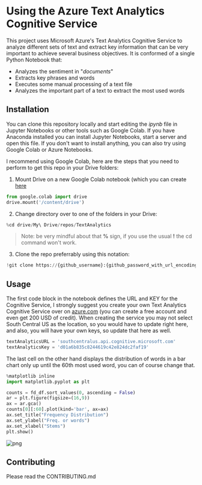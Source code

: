 # Using the Azure Text Analytics Cognitive Service

This project uses Microsoft Azure's Text Analytics Cognitive Service to analyze different sets of text and extract key information that can be very important to achieve several business objectives. It is conformed of a single Python Notebook that:

- Analyzes the sentiment in "_documents_"
- Extracts key phrases and words
- Executes some manual processing of a text file
- Analyzes the important part of a text to extract the most used words

## Installation

You can clone this repository locally and start editing the _ipynb_ file in Jupyter Notebooks or other tools such as Google Colab. If you have Anaconda installed you can install Jupyter Notebooks, start a server and open this file. If you don't want to install anything, you can also try using Google Colab or Azure Notebooks.

I recommend using Google Colab, here are the steps that you need to perform to get this repo in your Drive folders:

1. Mount Drive on a new Google Colab notebook (which you can create [here](https://colab.research.google.com/)
```python
from google.colab import drive
drive.mount('/content/drive')
```
2. Change directory over to one of the folders in your Drive:
```python
%cd drive/My\ Drive/repos/TextAnalytics
```
> Note: be very mindful about that __%__ sign, if you use the usual __!__ the cd command won't work.
3. Clone the repo preferrably using this notation:
```python
!git clone https://{github_username}:{github_password_with_url_encoding}@github.com/LaloCo/TextAnalytics.git
```

## Usage

The first code block in the notebook defines the URL and KEY for the Cognitive Service, I strongly suggest you create your own Text Analytics Cognitive Service over on [azure.com](https://azure.microsoft.com/) (you can create a free account and even get 200 USD of credit). When creating the service you may not select South Central US as the location, so you would have to update right here, and also, you will have your own keys, so update that here as well.

```python
textAnalyticsURL = 'southcentralus.api.cognitive.microsoft.com'
textAnalyticsKey = 'd01a6b835c8244619c42e824dc2faf19'
```

The last cell on the other hand displays the distribution of words in a bar chart only up until the 60th most used word, you can of course change that.


```python
%matplotlib inline
import matplotlib.pyplot as plt

counts = fd_df.sort_values(0, ascending = False)
ar = plt.figure(figsize=(16,9))
ax = ar.gca()
counts[0][:60].plot(kind='bar', ax=ax)
ax.set_title("Frequency Distribution")
ax.set_ylabel("Freq. or words")
ax.set_xlabel("Stems")
plt.show()
```

![png](output_7_0.png)

## Contributing

Please read the CONTRIBUTING.md
 